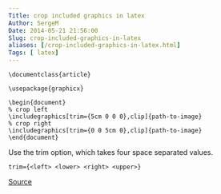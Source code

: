 ```yaml
---
Title: crop included graphics in latex
Author: SergeM
Date: 2014-05-21 21:56:00
Slug: crop-included-graphics-in-latex
aliases: [/crop-included-graphics-in-latex.html]
Tags: [ latex]
---
```





```
\documentclass{article}

\usepackage{graphicx}

\begin{document}
% crop left
\includegraphics[trim={5cm 0 0 0},clip]{path-to-image}
% crop right
\includegraphics[trim={0 0 5cm 0},clip]{path-to-image}
\end{document}
```

Use the trim option, which takes four space separated values.

```
trim={<left> <lower> <right> <upper>}
```

[Source](http://tex.stackexchange.com/a/57420)
